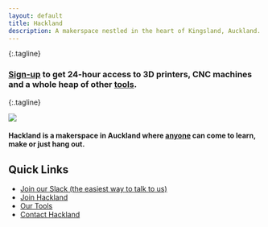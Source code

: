 ```yaml
---
layout: default
title: Hackland
description: A makerspace nestled in the heart of Kingsland, Auckland. A place where anyone can come to learn, make or just hang out
---
```


{:.tagline}
### [Sign-up](/join/) to get 24-hour access to 3D printers, CNC machines and a whole heap of other [tools](/tools/).
{:.tagline}

![](/public/images/intro-bg.jpg)

<h4 class="tagline">
  Hackland is a makerspace in Auckland where <span style="text-decoration:underline;">anyone</span> can come to learn, make or just hang out.
</h4>

## Quick Links

+ [Join our Slack (the easiest way to talk to us)](https://join.slack.com/t/hakland/shared_invite/zt-jrrkrdoi-it~AwREvT_ExamWwextFGw)
+ [Join Hackland](/join/)
+ [Our Tools](/tools/)
+ [Contact Hackland](/contact/)
